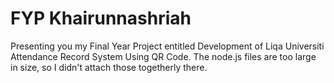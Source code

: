 # FYP Khairunnashriah
Presenting you my Final Year Project entitled Development of Liqa Universiti Attendance Record System Using QR Code. The node.js files are too large in size, so I didn't attach those togetherly there.
